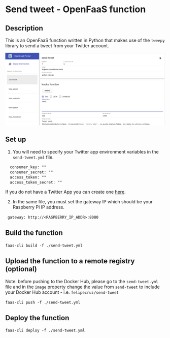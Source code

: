 # Send tweet - OpenFaaS function

## Description

This is an OpenFaaS function written in Python that makes use of the `tweepy` library to send a tweet from your Twitter account. 

![OpenFaaS Send Tweet function](docs/images/OpenFaaS-Send-Tweet.PNG)

## Set up

1. You will need to specify your Twitter app environment variables in the `send-tweet.yml` file.

```environment:
  consumer_key: ""
  consumer_secret: ""
  access_token: ""
  access_token_secret: ""
  ```
  
If you do not have a Twitter App you can create one [here](https://apps.twitter.com).

2. In the same file, you must set the gateway IP which should be your Raspberry Pi IP address.

` gateway: http://<RASPBERRY_IP_ADDR>:8080`

## Build the function

`faas-cli build -f ./send-tweet.yml`

## Upload the function to a remote registry (optional)

 Note: before pushing to the Docker Hub, please go to the `send-tweet.yml` file and in the `image` property change the value from `send-tweet` to include your Docker Hub account - i.e. `felipecruz/send-tweet`

`faas-cli push -f ./send-tweet.yml`

## Deploy the function

`faas-cli deploy -f ./send-tweet.yml`
